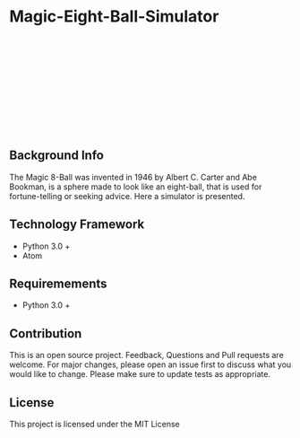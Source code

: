 # Magic-Eight-Ball-Simulator

<div align="center">
<img src=" " wdith="315" height="170" />
</div>

## Background Info
The Magic 8-Ball was invented in 1946 by Albert C. Carter and Abe Bookman, is a sphere made to look like an eight-ball, that is used for fortune-telling or seeking advice. Here a simulator is presented. 

## Technology Framework
- Python 3.0 + 
- Atom

## Requiremements 
- Python 3.0 +

## Contribution
This is an open source project. Feedback, Questions and Pull requests are welcome. 
For major changes, please open an issue first to discuss what you would like to change.
Please make sure to update tests as appropriate.

## License
This project is licensed under the MIT License
